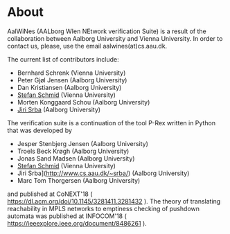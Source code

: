 # About

AalWiNes (AALborg WIen NEtwork verification Suite) is a result of the collaboration between Aalborg University and Vienna University. In order to contact us, please, use the email aalwines(at)cs.aau.dk.

The current list of contributors include:

* Bernhard Schrenk (Vienna University)
* Peter Gjøl Jensen (Aalborg University)
* Dan Kristiansen (Aalborg University)
* [Stefan Schmid](https://www.univie.ac.at/ct/stefan/) (Vienna University)
* Morten Konggaard Schou (Aalborg University)
* [Jiri Srba](http://www.cs.aau.dk/~srba/) (Aalborg University)

The verification suite is a continuation of the tool P-Rex written in Python that was developed by

* Jesper Stenbjerg Jensen (Aalborg University)
* Troels Beck Krøgh (Aalborg University)
* Jonas Sand Madsen (Aalborg University)
* [Stefan Schmid](https://www.univie.ac.at/ct/stefan/) (Vienna University)
* Jiri Srba](http://www.cs.aau.dk/~srba/) (Aalborg University)
* Marc Tom Thorgersen (Aalborg University)

and published at CoNEXT'18 ( https://dl.acm.org/doi/10.1145/3281411.3281432 ). 
The theory of translating reachability in MPLS networks to emptiness checking of pushdown automata was published at INFOCOM'18 ( https://ieeexplore.ieee.org/document/8486261 ).
